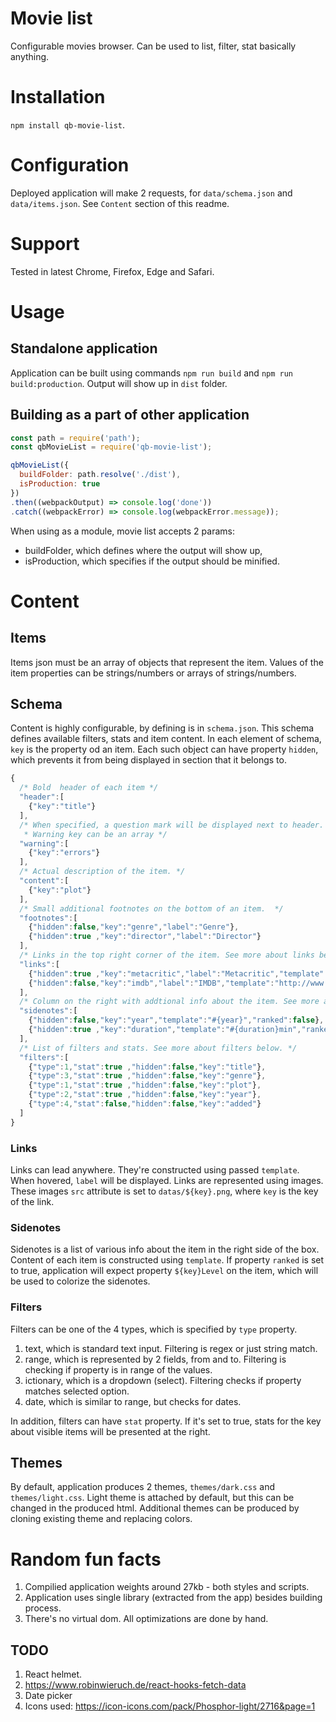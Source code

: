 # Movie list
Configurable movies browser. Can be used to list, filter, stat basically anything.

# Installation
`npm install qb-movie-list`.

# Configuration
Deployed application will make 2 requests, for `data/schema.json` and `data/items.json`.
See `Content` section of this readme.

# Support
Tested in latest Chrome, Firefox, Edge and Safari.

# Usage

## Standalone application
Application can be built using commands `npm run build` and `npm run build:production`. Output will show up in `dist` folder.

## Building as a part of other application
```javascript
const path = require('path');
const qbMovieList = require('qb-movie-list');

qbMovieList({
  buildFolder: path.resolve('./dist'),
  isProduction: true
})
.then((webpackOutput) => console.log('done'))
.catch((webpackError) => console.log(webpackError.message));
```
When using as a module, movie list accepts 2 params:
 - buildFolder, which defines where the output will show up,
 - isProduction, which specifies if the output should be minified.

# Content

## Items
Items json must be an array of objects that represent the item. Values of the item properties can be strings/numbers or arrays of strings/numbers.

## Schema
Content is highly configurable, by defining is in `schema.json`. This schema defines available filters, stats and item content.
In each element of schema, `key` is the property od an item. Each such object can have property `hidden`, which prevents it from being displayed in section that it belongs to.
```javascript
{
  /* Bold  header of each item */
  "header":[
    {"key":"title"}
  ],
  /* When specified, a question mark will be displayed next to header.
   * Warning key can be an array */
  "warning":[
    {"key":"errors"}
  ],
  /* Actual description of the item. */
  "content":[
    {"key":"plot"}
  ],
  /* Small additional footnotes on the bottom of an item.  */
  "footnotes":[
    {"hidden":false,"key":"genre","label":"Genre"},
    {"hidden":true ,"key":"director","label":"Director"}
  ],
  /* Links in the top right corner of the item. See more about links below. */
  "links":[
    {"hidden":true ,"key":"metacritic","label":"Metacritic","template":"http://www.metacritic.com/search/movie/#{title}/results?date_range_from=#{year}"},
    {"hidden":false,"key":"imdb","label":"IMDB","template":"http://www.imdb.com/find?q=#{title}&s=tt&ttype=ft&ref_=fn_ft"}
  ],
  /* Column on the right with addtional info about the item. See more about sidenotes below. */
  "sidenotes":[
    {"hidden":false,"key":"year","template":"#{year}","ranked":false},
    {"hidden":true ,"key":"duration","template":"#{duration}min","ranked":false},
  ],
  /* List of filters and stats. See more about filters below. */
  "filters":[
    {"type":1,"stat":true ,"hidden":false,"key":"title"},
    {"type":3,"stat":true ,"hidden":false,"key":"genre"},
    {"type":1,"stat":true ,"hidden":false,"key":"plot"},
    {"type":2,"stat":true ,"hidden":false,"key":"year"},
    {"type":4,"stat":false,"hidden":false,"key":"added"}
  ]
}
```
### Links
Links can lead anywhere. They're constructed using passed `template`. When hovered, `label` will be displayed.
Links are represented using images. These images `src` attribute is set to `datas/${key}.png`, where `key` is the key of the link.

### Sidenotes
Sidenotes is a list of various info about the item in the right side of the box. Content of each item is constructed using `template`.
If property `ranked` is set to true, application will expect property `${key}Level` on the item, which will be used to colorize the sidenotes.

### Filters
Filters can be one of the 4 types, which is specified by `type` property.
1. text, which is standard text input. Filtering is regex or just string match.
2. range, which is represented by 2 fields, from and to. Filtering is checking if property is in range of the values.
3. ictionary, which is a dropdown (select). Filtering checks if property matches selected option.
4. date, which is similar to range, but checks for dates.

In addition, filters can have `stat` property. If it's set to true, stats for the key about visible items will be presented at the right.

## Themes
By default, application produces 2 themes, `themes/dark.css` and `themes/light.css`. Light theme is attached by default, but this can be changed in the produced html.
Additional themes can be produced by cloning existing theme and replacing colors.

# Random fun facts
1. Compilied application weights around 27kb - both styles and scripts.
2. Application uses single library (extracted from the app) besides building process.
3. There's no virtual dom. All optimizations are done by hand.

## TODO
1. React helmet.
2. https://www.robinwieruch.de/react-hooks-fetch-data
3. Date picker
4. Icons used: https://icon-icons.com/pack/Phosphor-light/2716&page=1
